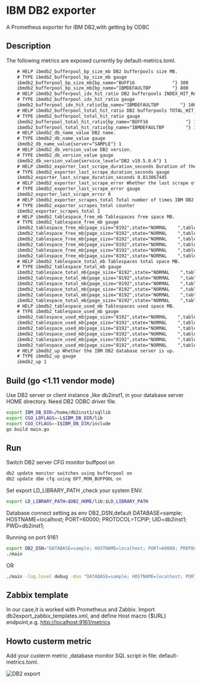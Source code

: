 # IBM DB2 exporter

A Prometheus exporter for IBM DB2,with getting by ODBC

## Description

The following metrics are exposed currently by default-metrics.toml.

```html
    # HELP ibmdb2_bufferpool_bp_size_mb DB2 bufferpools size MB.
    # TYPE ibmdb2_bufferpool_bp_size_mb gauge
    ibmdb2_bufferpool_bp_size_mb{bp_name="BUFF16              "} 300
    ibmdb2_bufferpool_bp_size_mb{bp_name="IBMDEFAULTBP        "} 800
    # HELP ibmdb2_bufferpool_idx_hit_ratio DB2 bufferpools INDEX_HIT_RATIO_PERCENT.
    # TYPE ibmdb2_bufferpool_idx_hit_ratio gauge
    ibmdb2_bufferpool_idx_hit_ratio{bp_name="IBMDEFAULTBP        "} 100
    # HELP ibmdb2_bufferpool_total_hit_ratio DB2 bufferpools TOTAL_HIT_RATIO_PERCENT.
    # TYPE ibmdb2_bufferpool_total_hit_ratio gauge
    ibmdb2_bufferpool_total_hit_ratio{bp_name="BUFF16              "} 100
    ibmdb2_bufferpool_total_hit_ratio{bp_name="IBMDEFAULTBP        "} 100
    # HELP ibmdb2_db_name_value DB2 name.
    # TYPE ibmdb2_db_name_value gauge
    ibmdb2_db_name_value{server="SAMPLE"} 1
    # HELP ibmdb2_db_version_value DB2 version.
    # TYPE ibmdb2_db_version_value gauge
    ibmdb2_db_version_value{service_level="DB2 v10.5.0.6"} 1
    # HELP ibmdb2_exporter_last_scrape_duration_seconds Duration of the last scrape of metrics from IBM DB2.
    # TYPE ibmdb2_exporter_last_scrape_duration_seconds gauge
    ibmdb2_exporter_last_scrape_duration_seconds 0.013067445
    # HELP ibmdb2_exporter_last_scrape_error Whether the last scrape of metrics from IBM DB2 resulted in an error (1 for error, 0 for success).
    # TYPE ibmdb2_exporter_last_scrape_error gauge
    ibmdb2_exporter_last_scrape_error 0
    # HELP ibmdb2_exporter_scrapes_total Total number of times IBM DB2 was scraped for metrics.
    # TYPE ibmdb2_exporter_scrapes_total counter
    ibmdb2_exporter_scrapes_total 2
    # HELP ibmdb2_tablespace_free_mb Tablespaces free space MB.
    # TYPE ibmdb2_tablespace_free_mb gauge
    ibmdb2_tablespace_free_mb{page_size="8192",state="NORMAL    ",tablespace="IBMDB2SAMPLEREL     ",type="LARGE     "} 27
    ibmdb2_tablespace_free_mb{page_size="8192",state="NORMAL    ",tablespace="IBMDB2SAMPLEXML     ",type="LARGE     "} 20
    ibmdb2_tablespace_free_mb{page_size="8192",state="NORMAL    ",tablespace="SYSCATSPACE         ",type="ANY       "} 4
    ibmdb2_tablespace_free_mb{page_size="8192",state="NORMAL    ",tablespace="SYSTOOLSPACE        ",type="LARGE     "} 31
    ibmdb2_tablespace_free_mb{page_size="8192",state="NORMAL    ",tablespace="TEMPSPACE1          ",type="SYSTEMP   "} 0
    ibmdb2_tablespace_free_mb{page_size="8192",state="NORMAL    ",tablespace="USERSPACE1          ",type="LARGE     "} 17
    # HELP ibmdb2_tablespace_total_mb Tablespaces total space MB.
    # TYPE ibmdb2_tablespace_total_mb gauge
    ibmdb2_tablespace_total_mb{page_size="8192",state="NORMAL    ",tablespace="IBMDB2SAMPLEREL     ",type="LARGE     "} 32
    ibmdb2_tablespace_total_mb{page_size="8192",state="NORMAL    ",tablespace="IBMDB2SAMPLEXML     ",type="LARGE     "} 32
    ibmdb2_tablespace_total_mb{page_size="8192",state="NORMAL    ",tablespace="SYSCATSPACE         ",type="ANY       "} 128
    ibmdb2_tablespace_total_mb{page_size="8192",state="NORMAL    ",tablespace="SYSTOOLSPACE        ",type="LARGE     "} 32
    ibmdb2_tablespace_total_mb{page_size="8192",state="NORMAL    ",tablespace="TEMPSPACE1          ",type="SYSTEMP   "} 0
    ibmdb2_tablespace_total_mb{page_size="8192",state="NORMAL    ",tablespace="USERSPACE1          ",type="LARGE     "} 32
    # HELP ibmdb2_tablespace_used_mb Tablespaces used space MB.
    # TYPE ibmdb2_tablespace_used_mb gauge
    ibmdb2_tablespace_used_mb{page_size="8192",state="NORMAL    ",tablespace="IBMDB2SAMPLEREL     ",type="LARGE     "} 4
    ibmdb2_tablespace_used_mb{page_size="8192",state="NORMAL    ",tablespace="IBMDB2SAMPLEXML     ",type="LARGE     "} 11
    ibmdb2_tablespace_used_mb{page_size="8192",state="NORMAL    ",tablespace="SYSCATSPACE         ",type="ANY       "} 123
    ibmdb2_tablespace_used_mb{page_size="8192",state="NORMAL    ",tablespace="SYSTOOLSPACE        ",type="LARGE     "} 0
    ibmdb2_tablespace_used_mb{page_size="8192",state="NORMAL    ",tablespace="TEMPSPACE1          ",type="SYSTEMP   "} 0
    ibmdb2_tablespace_used_mb{page_size="8192",state="NORMAL    ",tablespace="USERSPACE1          ",type="LARGE     "} 14
    # HELP ibmdb2_up Whether the IBM DB2 database server is up.
    # TYPE ibmdb2_up gauge
    ibmdb2_up 1
```

## Build (go <1.11 vendor mode)

Use DB2 server or client instance ,like db2inst1, in your database server HOME directory.
Need DB2 ODBC driver file.

```bash
export IBM_DB_DIR=/home/db2inst1/sqllib
export CGO_LDFLAGS=-L$IBM_DB_DIR/lib
export CGO_CFLAGS=-I$IBM_DB_DIR/include
go build main.go
```

## Run

Switch DB2 server CFG monitor buffpool on

```bash
db2 update monitor switches using bufferpool on
db2 update dbm cfg using DFT_MON_BUFPOOL on
```

Set export LD_LIBRARY_PATH ,check your system ENV.

```bash
export LD_LIBRARY_PATH=$DB2_HOME/lib:$LD_LIBRARY_PATH
```

Database connect setting as env DB2_DSN,default DATABASE=sample; HOSTNAME=localhost; PORT=60000; PROTOCOL=TCPIP; UID=db2inst1; PWD=db2inst1;

Running on port 9161

```bash
export DB2_DSN="DATABASE=sample; HOSTNAME=localhost; PORT=60000; PROTOCOL=TCPIP; UID=db2inst1; PWD=db2inst1;"
./main
```

OR

```bash
./main -log.level debug -dsn "DATABASE=sample; HOSTNAME=localhost; PORT=60000; PROTOCOL=TCPIP; UID=db2inst1; PWD=db2inst1;"
```

## Zabbix template

In our case,it is worked with Prometheus and Zabbix.
Import db2export_zabbix_templates.xml, and define Host macro {$URL} endpoint,e.g. <http://localhost:9161/metrics>

## Howto custerm metric

Add your custerm metric ,database monitor SQL script in file: default-metrics.toml.

![DB2 export](https://github.com/glinuz/ibmdb2_exporter/blob/master/ibmdb2.png)
